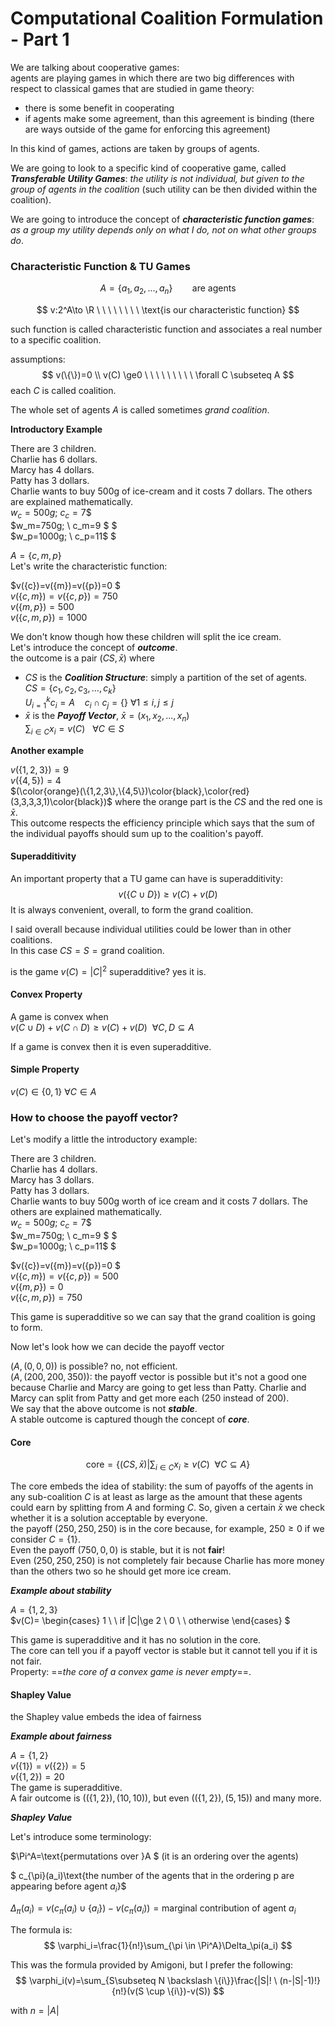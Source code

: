 # Computational Coalition Formulation - Part 1 

We are talking about cooperative games:  
agents are playing games in which there are two big differences with respect to classical games that are studied in game theory: 

- there is some benefit in cooperating
- if agents make some agreement, than this agreement is binding (there are ways outside of the game for enforcing this agreement)

In this kind of games, actions are taken by groups of agents.

We are going to look to a specific kind of cooperative game, called ***Transferable Utility Games***: *the utility is not individual, but given to the group of agents in the coalition* (such utility can be then divided within the coalition).

We are going to introduce the concept of ***characteristic function games***: *as a group my utility depends only on what I do, not on what other groups do*.  

### Characteristic Function & TU Games

$$
A=\{a_1,a_2,...,a_n\}  \ \ \ \ \ \ \ \ \text{are agents}
$$

$$
v:2^A\to \R \ \ \ \ \ \ \ \ \text{is our characteristic function}
$$

such function is called characteristic function and associates a real number to a specific coalition.

assumptions:
$$
v(\{\})=0  \\ v(C) \ge0 \ \ \ \ \ \ \ \ \   \forall C \subseteq A
$$
each $C$ is called coalition.

The whole set of agents $A$ is called sometimes *grand coalition*.

**Introductory Example**

There are 3 children.   
Charlie has 6 dollars.  
Marcy has 4 dollars.  
Patty has 3 dollars.  
Charlie wants to buy 500g of ice-cream and it costs 7 dollars. The others are explained mathematically.  
$w_c=500g; \ c_c=7 \$$  
$w_m=750g; \ c_m=9 \$ $    
$w_p=1000g; \ c_p=11\$ $  

$A=\{c,m,p\}$  
Let's write the characteristic function:

$v(\{c\})=v(\{m\})=v(\{p\})=0 $   
$v(\{c,m\})=v(\{c,p\})=750$  
$v(\{m,p\})=500$  
$v(\{c,m,p\})=1000$

We don't know though how these children will split the ice cream.  
Let's introduce the concept of ***outcome***.   
the outcome is a pair $(CS,\bar{x})$  where 

- $CS$ is the ***Coalition Structure***: simply a partition of the set of agents.  
  $CS=\{c_1,c_2,c_3,...,c_k\}$  
  $U_{i=1}^kc_i=A \ \ \ \ c_i \cap c_j=\{\} \  \forall 1\le i,j \le j$
- $\bar{x}$ is the ***Payoff Vector***, $\bar{x}=(x_1,x_2,...,x_n)$   
  $\sum_{i \in C}x_i=v(C) \ \ \ \forall C \in S$

**Another example**

$v(\{1,2,3\})=9$   
$v(\{4,5\})=4$  
$(\color{orange}(\{1,2,3\},\{4,5\})\color{black},\color{red}(3,3,3,3,1)\color{black})$  where the orange part is the $CS$ and the red one is $\bar{x}$.  
This outcome respects the efficiency principle which says that the sum of the individual payoffs should sum up to the coalition's payoff.

#### Superadditivity

An important property that a TU game can have is superadditivity:
$$
v(\{C \cup D\}) \ge v(C) + v(D)
$$
It is always convenient, overall, to form the grand coalition.   

I said overall because individual utilities could be lower than in other coalitions.  
In this case $CS=S= \text{grand coalition}$.

is the game $v(C)=|C|^2$ superadditive? yes it is.  

#### Convex Property

A game is convex when   
$v(C \cup D) +v(C \cap D)\ge v(C)+v(D) \ \  \forall C,D\subseteq A$

If a game is convex then it is even superadditive.

#### Simple Property

$v(C) \in \{0,1\} \ \forall C \in A$

### How to choose the payoff vector?

Let's modify a little the introductory example:

There are 3 children.   
Charlie has 4 dollars.  
Marcy has 3 dollars.  
Patty has 3 dollars.  
Charlie wants to buy 500g worth of ice cream and it costs 7 dollars. The others are explained mathematically.  
$w_c=500g; \ c_c=7 \$$  
$w_m=750g; \ c_m=9 \$ $    
$w_p=1000g; \ c_p=11\$ $ 

$v(\{c\})=v(\{m\})=v(\{p\})=0 $   
$v(\{c,m\})=v(\{c,p\})=500$  
$v(\{m,p\})=0$  
$v(\{c,m,p\})=750$

This game is superadditive so we can say that the grand coalition is going to form.

Now let's look how we can decide the payoff vector

$(A,(0,0,0))$ is possible? no, not efficient.  
$(A,(200,200,350))$: the payoff vector is possible but it's not a good one because Charlie and Marcy are going to get less than Patty. Charlie and Marcy can split from Patty and get more each ($250$ instead of $200$).  
We  say that the above outcome is not ***stable***.  
A stable outcome is captured though the concept of ***core***.

#### Core

$$
\text{core}=\{(CS,\bar{x})|\sum_{i \in C }x_i \ge v(C) \ \ \forall C \subseteq A\}
$$

The core embeds the idea of stability: the sum of payoffs of the agents in any sub-coalition $C$ is at least as large as the amount that these agents could earn by splitting from $A$ and forming $C$. 
So, given a certain $\bar{x}$ we check whether it is a solution acceptable by everyone.  
the payoff $(250,250,250)$ is in the core because, for example, $250\ge 0$ if we consider $C=\{1\}$.  
Even the payoff $(750,0,0)$ is stable, but it is not **fair**!  
Even $(250,250,250)$ is not completely fair because Charlie has more money than the others two so he should get more ice cream.

***Example about stability***

$A=\{1,2,3\}$  
$v(C)= \begin{cases} 1 \ \ if |C|\ge 2 \\ 0 \ \ otherwise \end{cases} $

This game is superadditive and it has no solution in the core.  
The core can tell you if a payoff vector is stable but it cannot tell you if it is not fair.  
Property: ==*the core of a convex game is never empty*==.  

#### Shapley Value

the Shapley value embeds the idea of fairness

***Example about fairness***

$A=\{1,2\}$  
$v(\{1\})=v(\{2\})=5$  
$v(\{1,2\})=20$  
The game is superadditive.  
A fair outcome is $((\{1,2\}),(10,10))$, but even $((\{1,2\}),(5,15))$ and many more.

***Shapley Value***

Let's introduce some terminology:

$\Pi^A=\text{permutations over }A $ (it is an ordering over the agents)

$ c_{\pi}(a_i)\text{the number of the agents that in the ordering p are appearing before agent $a_i$}$ 

$\Delta_\pi(a_i)=v(c_\pi(a_i)\cup \{a_i\})-v(c_\pi(a_i))=\text{marginal contribution of agent $a_i$}$

The formula is:
$$
\varphi_i=\frac{1}{n!}\sum_{\pi \in \Pi^A}\Delta_\pi(a_i)
$$

This was the formula provided by Amigoni, but I prefer the following:
$$
\varphi_i(v)=\sum_{S\subseteq N  \backslash \{i\}}\frac{|S|! \ (n-|S|-1)!}{n!}(v(S \cup \{i\})-v(S))
$$

with $n=|A|$

<div style="page-break-after:always"></div>